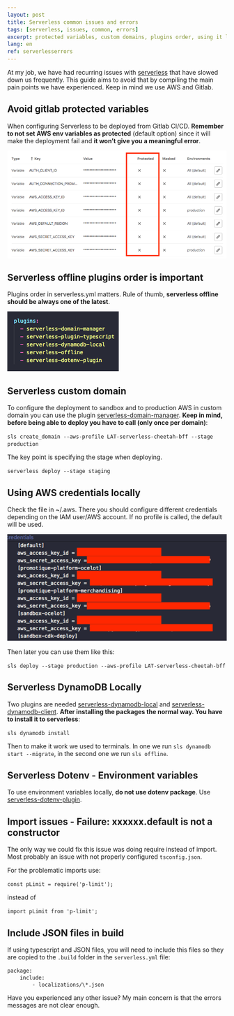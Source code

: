 ```yaml
---
layout: post
title: Serverless common issues and errors
tags: [serverless, issues, common, errors]
excerpt: protected variables, custom domains, plugins order, using it locally...
lang: en
ref: serverlesserrors
---
```


At my job, we have had recurring issues with [serverless](https://www.serverless.com/) that have slowed down us frequently. This guide aims to avoid that by compiling the main pain points we have experienced. Keep in mind we use AWS and Gitlab.

## Avoid gitlab protected variables

When configuring Serverless to be deployed from Gitlab CI/CD. **Remember to not set AWS env variables as protected** (default option) since it will make the deployment fail and **it won’t give you a meaningful error**.

![Gitlab protected variables](/images/gitlabProtectedVariables.png)

## Serverless offline plugins order is important

Plugins order in serverless.yml matters. Rule of thumb, **serverless offline should be always one of the latest**.

![Plugins Order](/images/PluginsOrder.png)

## Serverless custom domain

To configure the deployment to sandbox and to production AWS in custom domain you can use the plugin [serverless-domain-manager](https://www.npmjs.com/package/serverless-domain-manager). **Keep in mind, before being able to deploy you have to call (only once per domain)**:

`sls create_domain --aws-profile LAT-serverless-cheetah-bff --stage production`

The key point is specifying the stage when deploying.

`serverless deploy --stage staging`

## Using AWS credentials locally

Check the file in ~/.aws. There you should configure different credentials depending on the IAM user/AWS account. If no profile is called, the default will be used.

![AWS Access Key](/images/AWSaccessKey.png)

Then later you can use them like this:

`sls deploy --stage production --aws-profile LAT-serverless-cheetah-bff`

## Serverless DynamoDB Locally

Two plugins are needed [serverless-dynamodb-local](https://github.com/99x/serverless-dynamodb-local) and [serverless-dynamodb-client](https://www.npmjs.com/package/serverless-dynamodb-client).
**After installing the packages the normal way. You have to install it to serverless**:

`sls dynamodb install`

Then to make it work we used to terminals. In one we run `sls dynamodb start --migrate`, in the second one we run `sls offline`.

## Serverless Dotenv - Environment variables

To use environment variables locally, **do not use dotenv package**. Use [serverless-dotenv-plugin](https://www.serverless.com/plugins/serverless-dotenv-plugin).

## Import issues - Failure: xxxxxx.default is not a constructor

The only way we could fix this issue was doing require instead of import. Most probably an issue with not properly configured `tsconfig.json`.

For the problematic imports use:

`const pLimit = require('p-limit');`

instead of

`import pLimit from 'p-limit';`

## Include JSON files in build

If using typescript and JSON files, you will need to include this files so they are copied to the `.build` folder in the `serverless.yml` file:

```
package:
    include:
        - localizations/\*.json
```

Have you experienced any other issue? My main concern is that the errors messages are not clear enough.
